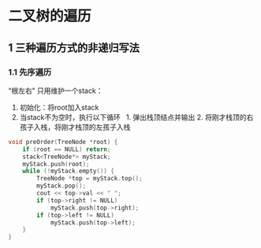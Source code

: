 # 二叉树的遍历

## 1 三种遍历方式的非递归写法

### 1.1 先序遍历
“根左右”
只用维护一个stack：

1. 初始化：将root加入stack
2. 当stack不为空时，执行以下循环
   1. 弹出栈顶结点并输出
   2. 将刚才栈顶的右孩子入栈，将刚才栈顶的左孩子入栈

```C++
void preOrder(TreeNode *root) {
	if (root == NULL) return;
	stack<TreeNode*> myStack;
	myStack.push(root);
	while (!myStack.empty()) {
		TreeNode *top = myStack.top();
		myStack.pop();
		cout << top->val << " ";
		if (top->right != NULL)
			myStack.push(top->right);
		if (top->left != NULL)
			myStack.push(top->left);
	}
}
```
